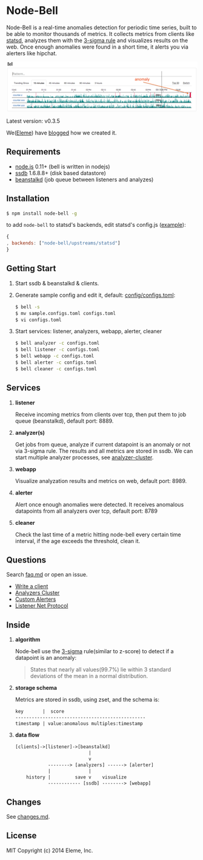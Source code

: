 Node-Bell
=========

Node-Bell is a real-time anomalies detection for periodic time series, 
built to be able to monitor thousands of metrics. It collects metrics
from clients like [statsd](https://github.com/etsy/statsd), analyzes
them with the [3-sigma rule](http://en.wikipedia.org/wiki/68%E2%80%9395%E2%80%9399.7_rule)
and visualizes results on the web. Once enough anomalies were found in a short time, 
it alerts you via alerters like hipchat.

![node-bell snapshot](snap.png)

Latest version: v0.3.5

We([Eleme](http://ele.me)) have [blogged](http://eleme.io/blog/2014/metrics-monitor/) 
how we created it.

Requirements
------------

- [node.js](http://nodejs.org/) 0.11+  (bell is written in nodejs)
- [ssdb](https://github.com/ideawu/ssdb) 1.6.8.8+ (disk based datastore)
- [beanstalkd](https://github.com/kr/beanstalkd) (job queue between listeners and analyzes)

Installation
------------

```bash
$ npm install node-bell -g
```

to add `node-bell` to statsd's backends, edit statsd's config.js ([example](config/example.statsd.config.js)):

```js
{
, backends: ["node-bell/upstreams/statsd"]
}
```

Getting Start
-------------

1. Start ssdb & beanstalkd & clients.
2. Generate sample config and edit it, default: [config/configs.toml](config/configs.toml):

   ```bash
   $ bell -s 
   $ mv sample.configs.toml configs.toml
   $ vi configs.toml
   ```
3. Start services: listener, analyzers, webapp, alerter, cleaner

   ```bash
   $ bell analyzer -c configs.toml
   $ bell listener -c configs.toml
   $ bell webapp -c configs.toml
   $ bell alerter -c configs.toml
   $ bell cleaner -c configs.toml
   ```

Services
--------

1. **listener** 

   Receive incoming metrics from clients over tcp, then put them to job queue (beanstalkd), default port: 8889.

2. **analyzer(s)**

   Get jobs from queue, analyze if current datapoint is an anomaly or not via 3-sigma rule. The results and all metrics
   are stored in ssdb. We can start multiple analyzer processes, see 
   [analyzer-cluster](faq.md#analyzers-cluster).

3. **webapp**

   Visualize analyzation results and metrics on web, default port: 8989.

4. **alerter**

   Alert once enough anomalies were detected. It receives anomalous datapoints from all analyzers over tcp, 
   default port: 8789

5. **cleaner**

   Check the last time of a metric hitting node-bell every certain time interval, if the age exceeds
   the threshold, clean it.

Questions
---------

Search [faq.md](faq.md) or open an issue.

- [Write a client](faq.md#write-a-client)
- [Analyzers Cluster](faq.md#analyzers-cluster)
- [Custom Alerters](faq.md#custom-alerters)
- [Listener Net Protocol](faq.md#listener-net-protocol)

Inside
------

1. **algorithm**

   Node-bell use the [3-sigma](http://en.wikipedia.org/wiki/68%E2%80%9395%E2%80%9399.7_rule) rule(similar to z-score) 
   to detect if a datapoint is an anomaly:
   > States that nearly all values(99.7%) lie within 3 standard deviations of the mean in a normal distribution.

2. **storage schema**

   Metrics are stored in ssdb, using zset, and the schema is:

   ```
   key       |  score
   ------------------------------------------------
   timestamp | value:anomalous multiples:timestamp
   ```

3. **data flow**

   ```
   [clients]->[listener]->[beanstalkd]
                              |
                              v
               --------> [analyzers] ------> [alerter]
               |              |
       history |         save v    visualize
               ------------ [ssdb] --------> [webapp]
   ```

Changes
-------- 

See [changes.md](changes.md).

License
--------

MIT Copyright (c) 2014 Eleme, Inc.
